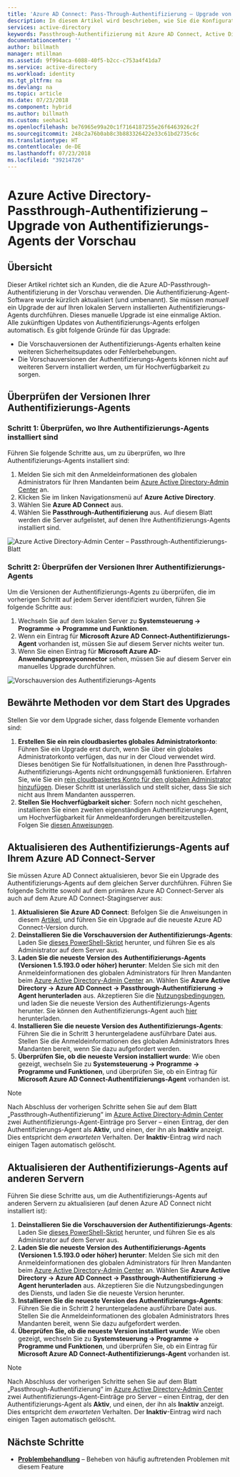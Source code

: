 ```yaml
---
title: 'Azure AD Connect: Pass-Through-Authentifizierung – Upgrade von Authentifizierungs-Agents | Microsoft-Dokumentation'
description: In diesem Artikel wird beschrieben, wie Sie die Konfiguration Ihrer Azure AD-Passthrough-Authentifizierung (Azure Active Directory) aktualisieren.
services: active-directory
keywords: Passthrough-Authentifizierung mit Azure AD Connect, Active Directory installieren, erforderliche Komponenten für Azure AD, SSO, einmaliges Anmelden
documentationcenter: ''
author: billmath
manager: mtillman
ms.assetid: 9f994aca-6088-40f5-b2cc-c753a4f41da7
ms.service: active-directory
ms.workload: identity
ms.tgt_pltfrm: na
ms.devlang: na
ms.topic: article
ms.date: 07/23/2018
ms.component: hybrid
ms.author: billmath
ms.custom: seohack1
ms.openlocfilehash: be76965e99a20c1f7164187255e26f6463926c2f
ms.sourcegitcommit: 248c2a76b0ab8c3b883326422e33c61bd2735c6c
ms.translationtype: HT
ms.contentlocale: de-DE
ms.lasthandoff: 07/23/2018
ms.locfileid: "39214726"
---
```

# <a name="azure-active-directory-pass-through-authentication-upgrade-preview-authentication-agents"></a>Azure Active Directory-Passthrough-Authentifizierung – Upgrade von Authentifizierungs-Agents der Vorschau

## <a name="overview"></a>Übersicht

Dieser Artikel richtet sich an Kunden, die die Azure AD-Passthrough-Authentifizierung in der Vorschau verwenden. Die Authentifizierung-Agent-Software wurde kürzlich aktualisiert (und umbenannt). Sie müssen _manuell_ ein Upgrade der auf Ihren lokalen Servern installierten Authentifizierungs-Agents durchführen. Dieses manuelle Upgrade ist eine einmalige Aktion. Alle zukünftigen Updates von Authentifizierungs-Agents erfolgen automatisch. Es gibt folgende Gründe für das Upgrade:

- Die Vorschauversionen der Authentifizierungs-Agents erhalten keine weiteren Sicherheitsupdates oder Fehlerbehebungen.
-   Die Vorschauversionen der Authentifizierungs-Agents können nicht auf weiteren Servern installiert werden, um für Hochverfügbarkeit zu sorgen.

## <a name="check-versions-of-your-authentication-agents"></a>Überprüfen der Versionen Ihrer Authentifizierungs-Agents

### <a name="step-1-check-where-your-authentication-agents-are-installed"></a>Schritt 1: Überprüfen, wo Ihre Authentifizierungs-Agents installiert sind

Führen Sie folgende Schritte aus, um zu überprüfen, wo Ihre Authentifizierungs-Agents installiert sind:

1. Melden Sie sich mit den Anmeldeinformationen des globalen Administrators für Ihren Mandanten beim [Azure Active Directory-Admin Center](https://aad.portal.azure.com) an.
2. Klicken Sie im linken Navigationsmenü auf **Azure Active Directory**.
3. Wählen Sie **Azure AD Connect** aus. 
4. Wählen Sie **Passthrough-Authentifizierung** aus. Auf diesem Blatt werden die Server aufgelistet, auf denen Ihre Authentifizierungs-Agents installiert sind.

![Azure Active Directory-Admin Center – Passthrough-Authentifizierungs-Blatt](./media/active-directory-aadconnect-pass-through-authentication/pta8.png)

### <a name="step-2-check-the-versions-of-your-authentication-agents"></a>Schritt 2: Überprüfen der Versionen Ihrer Authentifizierungs-Agents

Um die Versionen der Authentifizierungs-Agents zu überprüfen, die im vorherigen Schritt auf jedem Server identifiziert wurden, führen Sie folgende Schritte aus:

1. Wechseln Sie auf dem lokalen Server zu **Systemsteuerung -> Programme -> Programme und Funktionen**.
2. Wenn ein Eintrag für **Microsoft Azure AD Connect-Authentifizierungs-Agent** vorhanden ist, müssen Sie auf diesem Server nichts weiter tun.
3. Wenn Sie einen Eintrag für **Microsoft Azure AD-Anwendungsproxyconnector** sehen, müssen Sie auf diesem Server ein manuelles Upgrade durchführen.

![Vorschauversion des Authentifizierungs-Agents](./media/active-directory-aadconnect-pass-through-authentication/pta6.png)

## <a name="best-practices-to-follow-before-starting-the-upgrade"></a>Bewährte Methoden vor dem Start des Upgrades

Stellen Sie vor dem Upgrade sicher, dass folgende Elemente vorhanden sind:

1. **Erstellen Sie ein rein cloudbasiertes globales Administratorkonto**: Führen Sie ein Upgrade erst durch, wenn Sie über ein globales Administratorkonto verfügen, das nur in der Cloud verwendet wird. Dieses benötigen Sie für Notfallsituationen, in denen Ihre Passthrough-Authentifizierungs-Agents nicht ordnungsgemäß funktionieren. Erfahren Sie, wie Sie ein [rein cloudbasiertes Konto für den globalen Administrator hinzufügen](../active-directory-users-create-azure-portal.md). Dieser Schritt ist unerlässlich und stellt sicher, dass Sie sich nicht aus Ihrem Mandanten aussperren.
2.  **Stellen Sie Hochverfügbarkeit sicher**: Sofern noch nicht geschehen, installieren Sie einen zweiten eigenständigen Authentifizierungs-Agent, um Hochverfügbarkeit für Anmeldeanforderungen bereitzustellen. Folgen Sie [diesen Anweisungen](active-directory-aadconnect-pass-through-authentication-quick-start.md#step-4-ensure-high-availability).

## <a name="upgrading-the-authentication-agent-on-your-azure-ad-connect-server"></a>Aktualisieren des Authentifizierungs-Agents auf Ihrem Azure AD Connect-Server

Sie müssen Azure AD Connect aktualisieren, bevor Sie ein Upgrade des Authentifizierungs-Agents auf dem gleichen Server durchführen. Führen Sie folgende Schritte sowohl auf dem primären Azure AD Connect-Server als auch auf dem Azure AD Connect-Stagingserver aus:

1. **Aktualisieren Sie Azure AD Connect**: Befolgen Sie die Anweisungen in diesem [Artikel](./active-directory-aadconnect-upgrade-previous-version.md), und führen Sie ein Upgrade auf die neueste Azure AD Connect-Version durch.
2. **Deinstallieren Sie die Vorschauversion der Authentifizierungs-Agents**: Laden Sie [dieses PowerShell-Skript](https://aka.ms/rmpreviewagent) herunter, und führen Sie es als Administrator auf dem Server aus.
3. **Laden Sie die neueste Version des Authentifizierungs-Agents (Versionen 1.5.193.0 oder höher) herunter**: Melden Sie sich mit den Anmeldeinformationen des globalen Administrators für Ihren Mandanten beim [Azure Active Directory-Admin Center](https://aad.portal.azure.com) an. Wählen Sie **Azure Active Directory -> Azure AD Connect -> Passthrough-Authentifizierung -> Agent herunterladen** aus. Akzeptieren Sie die [Nutzungsbedingungen](https://aka.ms/authagenteula), und laden Sie die neueste Version des Authentifizierungs-Agents herunter. Sie können den Authentifizierungs-Agent auch [hier](https://aka.ms/getauthagent) herunterladen.
4. **Installieren Sie die neueste Version des Authentifizierungs-Agents**: Führen Sie die in Schritt 3 heruntergeladene ausführbare Datei aus. Stellen Sie die Anmeldeinformationen des globalen Administrators Ihres Mandanten bereit, wenn Sie dazu aufgefordert werden.
5. **Überprüfen Sie, ob die neueste Version installiert wurde**: Wie oben gezeigt, wechseln Sie zu **Systemsteuerung -&gt; Programme -&gt; Programme und Funktionen**, und überprüfen Sie, ob ein Eintrag für **Microsoft Azure AD Connect-Authentifizierungs-Agent** vorhanden ist.

>[!NOTE]
>Nach Abschluss der vorherigen Schritte sehen Sie auf dem Blatt „Passthrough-Authentifizierung“ im [Azure Active Directory-Admin Center](https://aad.portal.azure.com) zwei Authentifizierungs-Agent-Einträge pro Server – einen Eintrag, der den Authentifizierungs-Agent als **Aktiv**, und einen, der ihn als **Inaktiv** anzeigt. Dies entspricht dem _erwarteten_ Verhalten. Der **Inaktiv**-Eintrag wird nach einigen Tagen automatisch gelöscht.

## <a name="upgrading-the-authentication-agent-on-other-servers"></a>Aktualisieren der Authentifizierungs-Agents auf anderen Servern

Führen Sie diese Schritte aus, um die Authentifizierungs-Agents auf anderen Servern zu aktualisieren (auf denen Azure AD Connect nicht installiert ist):

1. **Deinstallieren Sie die Vorschauversion der Authentifizierungs-Agents**: Laden Sie [dieses PowerShell-Skript](https://aka.ms/rmpreviewagent) herunter, und führen Sie es als Administrator auf dem Server aus.
2. **Laden Sie die neueste Version des Authentifizierungs-Agents (Versionen 1.5.193.0 oder höher) herunter**: Melden Sie sich mit den Anmeldeinformationen des globalen Administrators für Ihren Mandanten beim [Azure Active Directory-Admin Center](https://aad.portal.azure.com) an. Wählen Sie **Azure Active Directory -> Azure AD Connect -> Passthrough-Authentifizierung -> Agent herunterladen** aus. Akzeptieren Sie die Nutzungsbedingungen des Diensts, und laden Sie die neueste Version herunter.
3. **Installieren Sie die neueste Version des Authentifizierungs-Agents**: Führen Sie die in Schritt 2 heruntergeladene ausführbare Datei aus. Stellen Sie die Anmeldeinformationen des globalen Administrators Ihres Mandanten bereit, wenn Sie dazu aufgefordert werden.
4. **Überprüfen Sie, ob die neueste Version installiert wurde**: Wie oben gezeigt, wechseln Sie zu **Systemsteuerung -&gt; Programme -&gt; Programme und Funktionen**, und überprüfen Sie, ob ein Eintrag für **Microsoft Azure AD Connect-Authentifizierungs-Agent** vorhanden ist.

>[!NOTE]
>Nach Abschluss der vorherigen Schritte sehen Sie auf dem Blatt „Passthrough-Authentifizierung“ im [Azure Active Directory-Admin Center](https://aad.portal.azure.com) zwei Authentifizierungs-Agent-Einträge pro Server – einen Eintrag, der den Authentifizierungs-Agent als **Aktiv**, und einen, der ihn als **Inaktiv** anzeigt. Dies entspricht dem _erwarteten_ Verhalten. Der **Inaktiv**-Eintrag wird nach einigen Tagen automatisch gelöscht.

## <a name="next-steps"></a>Nächste Schritte
- [**Problembehandlung**](active-directory-aadconnect-troubleshoot-pass-through-authentication.md) – Beheben von häufig auftretenden Problemen mit diesem Feature
